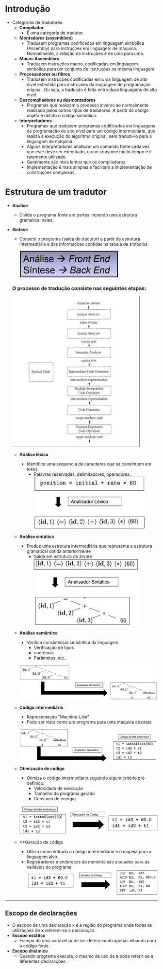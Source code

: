 # Introdução
*  Categorias de tradutores:
    * **Compilador**
        *  É uma categoria de tradutor.
    * **Montadores (assemblers)**
        * Traduzem programas codificados em linguagem simbólica (Assembly) para instruções em linguagem de máquina. Normalmente, a relação de instruções é de uma para uma.
    * **Macro-Assemblers**
        * Traduzem instruções macro, codificadas em linguagem simbólica para um conjunto de instruções na mesma linguagem.
    * **Processadores ou filtros**
        * Traduzem instruções codificadas em uma linguagem de alto nível estentida para instruções da linguagem de programação original. Ou seja, a tradução é feita entre duas linguagens de alto nível.
    * **Descompiladores ou desmontadores**
        * Programas que realizam o processo inverso ao normalmente realizado pelos outros tipos de tradutores. A partir do código objeto é obtido o código simbólico.
    * **Interpretadores**
        * Programas que traduzem programas codificados em linguagens de programação de alto nível para um código intermediário, que realiza a execução do algoritmo original, sem traduzi-lo para a linguagem de máquina.
        * Alguns interpretadores analisam um comando fonte cada vez que este deve ser executado, o que consome muito tempo e é raramente utilizado.
        * Geralmente são mais lentos que os compiladores.
        * Implementação é mais simples e facilitam a implementação de construções complexas.

# Estrutura de um tradutor
* **Análise**
    * Divide o programa fonte em partes impondo uma estrutura gramatical nelas.
* **Síntese**
    * Constrói o programa (saída do tradutor) a partir da estrutura intermediária e das informações contidas na tabela de símbolos.

        ![alt](Screenshot_1.jpg)

    ### O processo de tradução consiste nas seguintes etapas: 
    ![alt](Screenshot_2.jpg)

    * **Análise léxica**
        * Identifica uma sequencia de caracteres que se constituem em tokes
            * Palavras reservadas, delimitadores, operadores..
        ![alt](Screenshot_3.jpg)

    * **Análise sintática** 
        * Produz uma estrutura intermediária que representa a estrutura gramatical obtida anteriormente 
            * Saída em estrutura de árvore
        ![alt](Screenshot_4.jpg)

    * **Análise semântica** 
        * Verifica consistência semântica da linguagem
            * Verificação de tipos
            * coerência
            * Parâmetos, etc..
    
        ![alt](Screenshot_5.jpg)

    * **Código intermediário**
        * Representação "Machine-Like"
        * Pode ser visto como um programa para uma máquina abstrata
    
         ![alt](Screenshot_6.jpg)

    * **Otimização de código**
        * Otimiza o código intermediário seguindo algum critério pré-definido.
            * Velocidade de execução
            * Tamanho do programa gerado
            * Consumo de energia
        
        ![alt](Screenshot_7.jpg)
    
    * **Geração de código
        * Utiliza como entrada o código intermediário e o mapeia para a linguagem alvo.
        * Registradores e endereços de memória são alocados para as variáveis do programa.
             ![alt](Screenshot_8.jpg)

---
## Escopo de declarações
*   O escopo de uma declaração x é a região do programa onde todas as utilizações de **x** referem-se a declaração.
*   **Escopo estático**
    *   Escopo de uma variável pode ser determinado apenas olhando para o código fonte.
*  **Escopo dinâmico**
    *  Quando programa executa, o mesmo de uso de **x** pode referir-se a diferentes declarações.